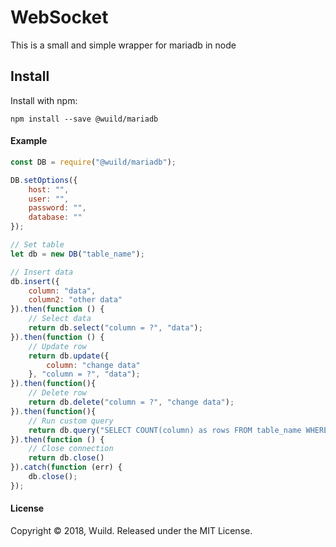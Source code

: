 # WebSocket
This is a small and simple wrapper for mariadb in node

## Install
Install with npm:
```
npm install --save @wuild/mariadb
```

#### Example
```javascript
const DB = require("@wuild/mariadb");

DB.setOptions({
    host: "",
    user: "",
    password: "",
    database: ""
});

// Set table
let db = new DB("table_name");

// Insert data
db.insert({
    column: "data",
    column2: "other data"
}).then(function () {
    // Select data
    return db.select("column = ?", "data");
}).then(function () {
    // Update row
    return db.update({
        column: "change data"
    }, "column = ?", "data");
}).then(function(){
    // Delete row
    return db.delete("column = ?", "change data");
}).then(function(){
    // Run custom query
    return db.query("SELECT COUNT(column) as rows FROM table_name WHERE column = ?", "data")
}).then(function () {
    // Close connection
    return db.close()
}).catch(function (err) {
    db.close();
});
```

#### License
Copyright © 2018, Wuild. Released under the MIT License.